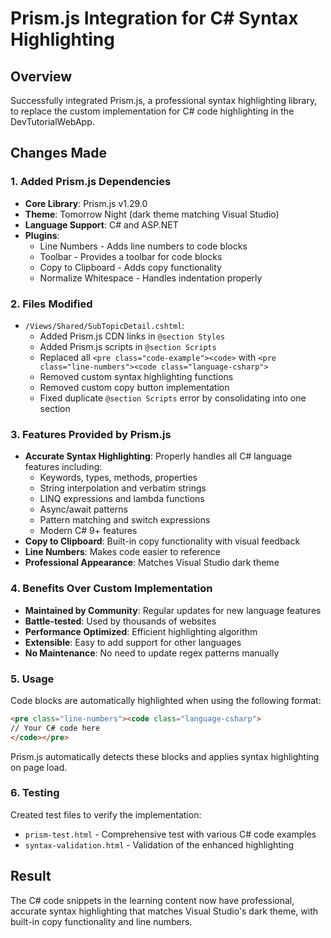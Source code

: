 # Prism.js Integration for C# Syntax Highlighting

## Overview
Successfully integrated Prism.js, a professional syntax highlighting library, to replace the custom implementation for C# code highlighting in the DevTutorialWebApp.

## Changes Made

### 1. Added Prism.js Dependencies
- **Core Library**: Prism.js v1.29.0
- **Theme**: Tomorrow Night (dark theme matching Visual Studio)
- **Language Support**: C# and ASP.NET
- **Plugins**:
  - Line Numbers - Adds line numbers to code blocks
  - Toolbar - Provides a toolbar for code blocks
  - Copy to Clipboard - Adds copy functionality
  - Normalize Whitespace - Handles indentation properly

### 2. Files Modified
- `/Views/Shared/SubTopicDetail.cshtml`:
  - Added Prism.js CDN links in `@section Styles`
  - Added Prism.js scripts in `@section Scripts`
  - Replaced all `<pre class="code-example"><code>` with `<pre class="line-numbers"><code class="language-csharp">`
  - Removed custom syntax highlighting functions
  - Removed custom copy button implementation
  - Fixed duplicate `@section Scripts` error by consolidating into one section

### 3. Features Provided by Prism.js
- **Accurate Syntax Highlighting**: Properly handles all C# language features including:
  - Keywords, types, methods, properties
  - String interpolation and verbatim strings
  - LINQ expressions and lambda functions
  - Async/await patterns
  - Pattern matching and switch expressions
  - Modern C# 9+ features
- **Copy to Clipboard**: Built-in copy functionality with visual feedback
- **Line Numbers**: Makes code easier to reference
- **Professional Appearance**: Matches Visual Studio dark theme

### 4. Benefits Over Custom Implementation
- **Maintained by Community**: Regular updates for new language features
- **Battle-tested**: Used by thousands of websites
- **Performance Optimized**: Efficient highlighting algorithm
- **Extensible**: Easy to add support for other languages
- **No Maintenance**: No need to update regex patterns manually

### 5. Usage
Code blocks are automatically highlighted when using the following format:
```html
<pre class="line-numbers"><code class="language-csharp">
// Your C# code here
</code></pre>
```

Prism.js automatically detects these blocks and applies syntax highlighting on page load.

### 6. Testing
Created test files to verify the implementation:
- `prism-test.html` - Comprehensive test with various C# code examples
- `syntax-validation.html` - Validation of the enhanced highlighting

## Result
The C# code snippets in the learning content now have professional, accurate syntax highlighting that matches Visual Studio's dark theme, with built-in copy functionality and line numbers.